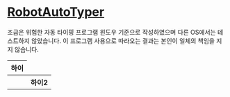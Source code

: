 # [RobotAutoTyper](https://github.com/in-genieur/RobotAutoTyper)

조금은 위험한 자동 타이핑 프로그램
윈도우 기준으로 작성하였으며 다른 OS에서는 테스트하지 않았습니다.
이 프로그램 사용으로 따라오는 결과는 본인이 일체의 책임을 지지 않습니다.

<table>
  <thead>
    <tr>
      <th>하이</th>
    </tr>
  </thead>
  <tbody>
    <td>
      <th>하이2</th>
    </td>
  </tbody>
</table>

